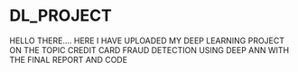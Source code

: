 # DL_PROJECT
HELLO THERE.... HERE I HAVE UPLOADED MY DEEP LEARNING PROJECT ON THE TOPIC CREDIT CARD FRAUD DETECTION USING DEEP ANN WITH THE FINAL REPORT AND CODE
